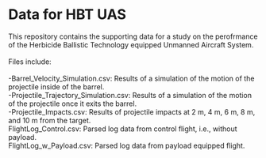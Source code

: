 # Data for HBT UAS
This repository contains the supporting data for a study on the perofrmance of the Herbicide Ballistic Technology equipped Unmanned Aircraft System.\
\
Files include:\
\
-Barrel_Velocity_Simulation.csv: Results of a simulation of the motion of the projectile inside of the barrel.\
-Projectile_Trajectory_Simulation.csv: Results of a simulation of the motion of the projectile once it exits the barrel.\
-Projectile_Impacts.csv: Results of projectile impacts at 2 m, 4 m, 6 m, 8 m, and 10 m from the target.\
FlightLog_Control.csv: Parsed log data from control flight, i.e., without payload.\
FlightLog_w_Payload.csv: Parsed log data from payload equipped flight.
